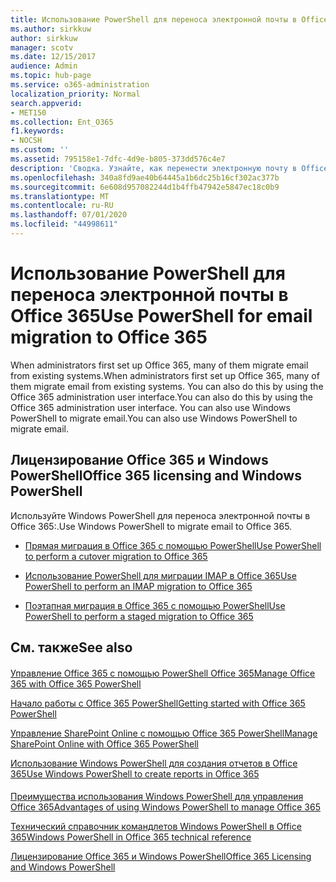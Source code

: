 ```yaml
---
title: Использование PowerShell для переноса электронной почты в Office 365
ms.author: sirkkuw
author: sirkkuw
manager: scotv
ms.date: 12/15/2017
audience: Admin
ms.topic: hub-page
ms.service: o365-administration
localization_priority: Normal
search.appverid:
- MET150
ms.collection: Ent_O365
f1.keywords:
- NOCSH
ms.custom: ''
ms.assetid: 795158e1-7dfc-4d9e-b805-373dd576c4e7
description: 'Сводка. Узнайте, как перенести электронную почту в Office 365: с помощью Windows PowerShell.'
ms.openlocfilehash: 340a8fd9ae40b64445a1b6dc25b16cf302ac377b
ms.sourcegitcommit: 6e608d957082244d1b4ffb47942e5847ec18c0b9
ms.translationtype: MT
ms.contentlocale: ru-RU
ms.lasthandoff: 07/01/2020
ms.locfileid: "44998611"
---
```

# <a name="use-powershell-for-email-migration-to-office-365"></a><span data-ttu-id="50b78-103">Использование PowerShell для переноса электронной почты в Office 365</span><span class="sxs-lookup"><span data-stu-id="50b78-103">Use PowerShell for email migration to Office 365</span></span>

<span data-ttu-id="50b78-104">When administrators first set up Office 365, many of them migrate email from existing systems.</span><span class="sxs-lookup"><span data-stu-id="50b78-104">When administrators first set up Office 365, many of them migrate email from existing systems.</span></span> <span data-ttu-id="50b78-105">You can also do this by using the Office 365 administration user interface.</span><span class="sxs-lookup"><span data-stu-id="50b78-105">You can also do this by using the Office 365 administration user interface.</span></span> <span data-ttu-id="50b78-106">You can also use Windows PowerShell to migrate email.</span><span class="sxs-lookup"><span data-stu-id="50b78-106">You can also use Windows PowerShell to migrate email.</span></span>
  
## <a name="office-365-licensing-and-windows-powershell"></a><span data-ttu-id="50b78-107">Лицензирование Office 365 и Windows PowerShell</span><span class="sxs-lookup"><span data-stu-id="50b78-107">Office 365 licensing and Windows PowerShell</span></span>

<span data-ttu-id="50b78-108">Используйте Windows PowerShell для переноса электронной почты в Office 365:.</span><span class="sxs-lookup"><span data-stu-id="50b78-108">Use Windows PowerShell to migrate email to Office 365.</span></span> 
  
- [<span data-ttu-id="50b78-109">Прямая миграция в Office 365 с помощью PowerShell</span><span class="sxs-lookup"><span data-stu-id="50b78-109">Use PowerShell to perform a cutover migration to Office 365</span></span>](use-powershell-to-perform-a-cutover-migration-to-office-365.md)
    
- [<span data-ttu-id="50b78-110">Использование PowerShell для миграции IMAP в Office 365</span><span class="sxs-lookup"><span data-stu-id="50b78-110">Use PowerShell to perform an IMAP migration to Office 365</span></span>](use-powershell-to-perform-an-imap-migration-to-office-365.md)
    
- [<span data-ttu-id="50b78-111">Поэтапная миграция в Office 365 с помощью PowerShell</span><span class="sxs-lookup"><span data-stu-id="50b78-111">Use PowerShell to perform a staged migration to Office 365</span></span>](use-powershell-to-perform-a-staged-migration-to-office-365.md)
    
## <a name="see-also"></a><span data-ttu-id="50b78-112">См. также</span><span class="sxs-lookup"><span data-stu-id="50b78-112">See also</span></span>

#### 

[<span data-ttu-id="50b78-113">Управление Office 365 с помощью PowerShell Office 365</span><span class="sxs-lookup"><span data-stu-id="50b78-113">Manage Office 365 with Office 365 PowerShell</span></span>](manage-office-365-with-office-365-powershell.md)
  
[<span data-ttu-id="50b78-114">Начало работы с Office 365 PowerShell</span><span class="sxs-lookup"><span data-stu-id="50b78-114">Getting started with Office 365 PowerShell</span></span>](getting-started-with-office-365-powershell.md)
  
[<span data-ttu-id="50b78-115">Управление SharePoint Online с помощью Office 365 PowerShell</span><span class="sxs-lookup"><span data-stu-id="50b78-115">Manage SharePoint Online with Office 365 PowerShell</span></span>](manage-sharepoint-online-with-office-365-powershell.md)
  
[<span data-ttu-id="50b78-116">Использование Windows PowerShell для создания отчетов в Office 365</span><span class="sxs-lookup"><span data-stu-id="50b78-116">Use Windows PowerShell to create reports in Office 365</span></span>](use-windows-powershell-to-create-reports-in-office-365.md)
#### 

[<span data-ttu-id="50b78-117">Преимущества использования Windows PowerShell для управления Office 365</span><span class="sxs-lookup"><span data-stu-id="50b78-117">Advantages of using Windows PowerShell to manage Office 365</span></span>](https://technet.microsoft.com/library/15144a50-453e-4cd5-befd-bc6736697967.aspx)
  
[<span data-ttu-id="50b78-118">Технический справочник командлетов Windows PowerShell в Office 365</span><span class="sxs-lookup"><span data-stu-id="50b78-118">Windows PowerShell in Office 365 technical reference</span></span>](https://technet.microsoft.com/library/10d5c66a-7579-4319-aaa5-7a5e21d49cea.aspx)
  
[<span data-ttu-id="50b78-119">Лицензирование Office 365 и Windows PowerShell</span><span class="sxs-lookup"><span data-stu-id="50b78-119">Office 365 Licensing and Windows PowerShell</span></span>](https://technet.microsoft.com/library/6ca0e430-f7ba-4184-becf-14c6c5c8dde5.aspx)

